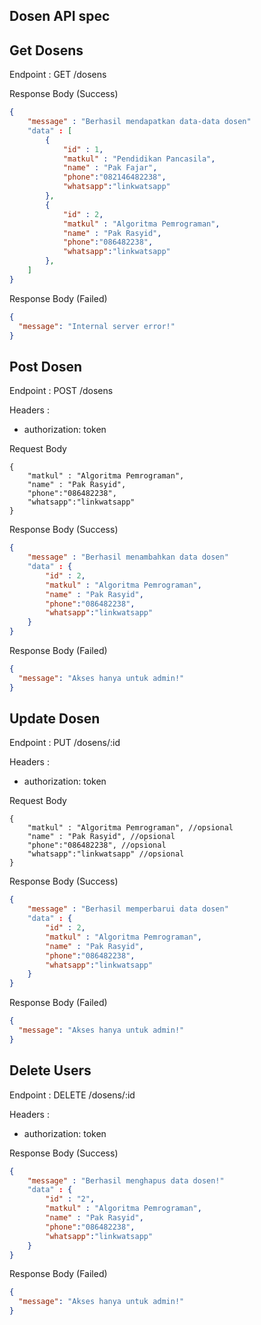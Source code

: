 ## Dosen API spec

## Get Dosens

Endpoint : GET /dosens

Response Body (Success)

```json
{
    "message" : "Berhasil mendapatkan data-data dosen"
    "data" : [
        {
            "id" : 1,
            "matkul" : "Pendidikan Pancasila",
            "name" : "Pak Fajar",
            "phone":"082146482238",
            "whatsapp":"linkwatsapp"
        },
        {
            "id" : 2,
            "matkul" : "Algoritma Pemrograman",
            "name" : "Pak Rasyid",
            "phone":"086482238",
            "whatsapp":"linkwatsapp"
        },
    ]
}
```

Response Body (Failed)

```json
{
  "message": "Internal server error!"
}
```

## Post Dosen

Endpoint : POST /dosens

Headers :

- authorization: token

Request Body

```
{
    "matkul" : "Algoritma Pemrograman",
    "name" : "Pak Rasyid",
    "phone":"086482238",
    "whatsapp":"linkwatsapp"
}

```

Response Body (Success)

```json
{
    "message" : "Berhasil menambahkan data dosen"
    "data" : {
        "id" : 2,
        "matkul" : "Algoritma Pemrograman",
        "name" : "Pak Rasyid",
        "phone":"086482238",
        "whatsapp":"linkwatsapp"
    }
}
```

Response Body (Failed)

```json
{
  "message": "Akses hanya untuk admin!"
}
```

## Update Dosen

Endpoint : PUT /dosens/:id

Headers :

- authorization: token

Request Body

```
{
    "matkul" : "Algoritma Pemrograman", //opsional
    "name" : "Pak Rasyid", //opsional
    "phone":"086482238", //opsional
    "whatsapp":"linkwatsapp" //opsional
}

```

Response Body (Success)

```json
{
    "message" : "Berhasil memperbarui data dosen"
    "data" : {
        "id" : 2,
        "matkul" : "Algoritma Pemrograman",
        "name" : "Pak Rasyid",
        "phone":"086482238",
        "whatsapp":"linkwatsapp"
    }
}
```

Response Body (Failed)

```json
{
  "message": "Akses hanya untuk admin!"
}
```

## Delete Users

Endpoint : DELETE /dosens/:id

Headers :

- authorization: token

Response Body (Success)

```json
{
    "message" : "Berhasil menghapus data dosen!"
    "data" : {
        "id" : "2",
        "matkul" : "Algoritma Pemrograman",
        "name" : "Pak Rasyid",
        "phone":"086482238",
        "whatsapp":"linkwatsapp"
    }
}
```

Response Body (Failed)

```json
{
  "message": "Akses hanya untuk admin!"
}
```
